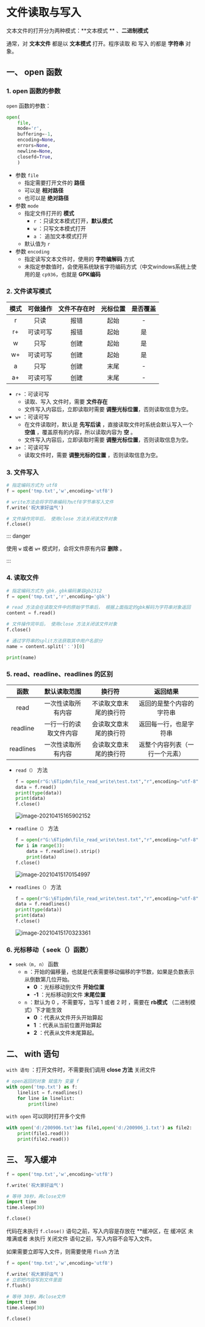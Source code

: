 # 文件读取与写入

文本文件的打开分为两种模式：**文本模式 ** 、**二进制模式**

通常，对 **文本文件** 都是以 **文本模式** 打开。程序读取 和 写入 的都是 **字符串** 对象。

## 一、 open 函数

### 1. open 函数的参数

 `open` 函数的参数：

```python
open(
    file, 
    mode='r', 
    buffering=-1, 
    encoding=None, 
    errors=None, 
    newline=None, 
    closefd=True, 
    ) 
```

-   参数 `file`
    -   指定需要打开文件的 **路径**
    -   可以是 **相对路径**
    -   也可以是 **绝对路径**
-   参数 `mode`
    -   指定文件打开的 **模式**
        -   `r` ：只读文本模式打开，**默认模式**
        -   `w` ：只写文本模式打开
        -   `a` ： 追加文本模式打开
    -   默认值为 `r`
-   参数 `encoding`
    -   指定读写文本文件时，使用的 **字符编解码** 方式
    -   未指定参数值时，会使用系统缺省字符编码方式（中文windows系统上使用的是 `cp936`，也就是 **GPK编码**

### 2. 文件读写模式

| 模式 | 可做操作 | 文件不存在时 | 光标位置 | 是否覆盖 |
| :--: | :------: | :----------: | :------: | :------: |
|  r   |   只读   |     报错     |   起始   |    -     |
|  r+  | 可读可写 |     报错     |   起始   |    是    |
|  w   |   只写   |     创建     |   起始   |    是    |
|  w+  | 可读可写 |     创建     |   起始   |    是    |
|  a   |   只写   |     创建     |   末尾   |    -     |
|  a+  | 可读可写 |     创建     |   末尾   |    -     |

-   `r+` ：可读可写
    -   读取、写入 文件时，需要 **文件存在**
    -   文件写入内容后，立即读取时需要 **调整光标位置**，否则读取信息为空。
-   `w+` ：可读可写
    -   在文件读取时，默认是 **先写后读** ，直接读取文件时系统会默认写入一个 **空值** ，覆盖原有的内容，所以读取内容为 **空** 。
    -   文件写入内容后，立即读取时需要 **调整光标位置**，否则读取信息为空。
-   `a+` ：可读可写
    -   读取文件时，需要 **调整光标的位置** ，否则读取信息为空。

### 3. 文件写入

```python
# 指定编码方式为 utf8
f = open('tmp.txt','w',encoding='utf8')

# write方法会将字符串编码为utf8字节串写入文件
f.write('祝大家好运气')

# 文件操作完毕后， 使用close 方法关闭该文件对象
f.close()
```

::: danger

使用 `w` 或者 `w+` 模式时，会将文件原有内容 **删除** 。

:::

### 4. 读取文件

```python
# 指定编码方式为 gbk，gbk编码兼容gb2312
f = open('tmp.txt','r',encoding='gbk')

# read 方法会在读取文件中的原始字节串后， 根据上面指定的gbk解码为字符串对象返回
content = f.read()

# 文件操作完毕后， 使用close 方法关闭该文件对象
f.close()

# 通过字符串的split方法获取其中用户名部分
name = content.split('：')[0]

print(name)
```

### 5. read、readline、readlines 的区别

|   函数    |      默认读取范围      |         换行符         |            返回结果            |
| :-------: | :--------------------: | :--------------------: | :----------------------------: |
|   read    |   一次性读取所有内容   | 不读取文章末尾的换行符 |    返回的是整个内容的字符串    |
| readline  | 一行一行的读取文件内容 | 会读取文章末尾的换行符 |     返回每一行，也是字符串     |
| readlines |   一次性读取所有内容   | 会读取文章末尾的换行符 | 返整个内容列表（一行一个元素） |

-   `read（）` 方法

    ```python
    f = open(r"G:\6Tipdm\file_read_write\test.txt","r",encoding="utf-8")
    data = f.read()
    print(type(data))
    print(data)
    f.close()
    ```

    ![image-20210415165902152](https://i.loli.net/2021/04/15/y5Qpsc8Xhbwq4z6.png)

-   `readline（）` 方法

    ```python
    f = open(r"G:\6Tipdm\file_read_write\test.txt","r",encoding="utf-8")
    for i in range(3):
        data = f.readline().strip()
        print(data)
    f.close()
    ```

    ![image-20210415170154997](https://i.loli.net/2021/04/15/BVnP7x5XCEmNyvH.png)

-   `readlines（）` 方法

    ```python
    f = open(r"G:\6Tipdm\file_read_write\test.txt","r",encoding="utf-8")
    data = f.readlines()
    print(type(data))
    print(data)
    f.close()
    ```

    ![image-20210415170323361](https://i.loli.net/2021/04/15/FAW8CsSEHxYMwaq.png)

### 6. 光标移动（ seek（）函数）

-   `seek（m, n）` 函数
    -   `m` ：开始的偏移量，也就是代表需要移动偏移的字节数，如果是负数表示从倒数第几位开始。
        -   **0** ：光标移动到文件 **开始位置**
        -   **-1** ：光标移动到文件 **末尾位置**
    -   `n` ：默认为 0 ，不需要写，当写 1 或者 2 时 ，需要在 **rb模式** （二进制模式）下才能生效
        -   **0** ：代表从文件开头开始算起
        -   **1** ：代表从当前位置开始算起
        -   **2** ：代表从文件末尾算起。

## 二、 with 语句

`with 语句` ：打开文件时，不需要我们调用 **close 方法** 关闭文件

```python
# open返回的对象 赋值为 变量 f
with open('tmp.txt') as f:
    linelist = f.readlines() 
    for line in linelist:
        print(line)
```

`with open` 可以同时打开多个文件

```python
with open('d:/200906.txt')as file1,open('d:/200906_1.txt') as file2:
    print(file1.read())
    print(file2.read())
```

## 三、 写入缓冲

```python
f = open('tmp.txt','w',encoding='utf8')

f.write('祝大家好运气')

# 等待 30秒，再close文件
import time
time.sleep(30)

f.close()
```

代码在未执行 `f.close()` 语句之前，写入内容是存放在 **缓冲区，在 缓冲区 未堆满或者 未执行 关闭文件 语句之前，写入内容不会写入文件。

如果需要立即写入文件，则需要使用 `flush` 方法

```python
f = open('tmp.txt','w',encoding='utf8')

f.write('祝大家好运气')
# 立即把内容写到文件里面
f.flush()

# 等待 30秒，再close文件
import time
time.sleep(30)

f.close()
```

